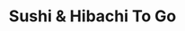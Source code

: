 ---
layout: place
title: "Sushi & Hibachi To Go"
permalink: /south-carolina/columbia/sushi-hibachi-to-go.html
stateAbbr: SC
stateName: South Carolina
cityName: Columbia
seo:
  name: "Sushi & Hibachi To Go"
  type: Restaurant
  links: null
description: "No-frills Japanese take-out dishing sushi rolls & grilled meats, as well as soups & salads. Sushi & Hibachi To Go serves delicious sushi in Columbia, South Carolina. Try fresh Japanese dishes for a great dining experience. Available for takeout, delivery, lunch, and dinner."
place_id: ChIJwzZ1TtCk-IgRMUgTQDJU5LY
photos:
  - name: >-
      places/ChIJwzZ1TtCk-IgRMUgTQDJU5LY/photos/AeeoHcIRI28Pa5bIs8-ijD-IXY7Uw2yh-QEOnyM6y6vc9kaICBI3VxFQLPe2bT_e3piQtAgqsRZ1XPHQ88J5zaD_5og0vA-mewdyB7QPbOPVn1u5MAK4pn38VXXzNrxO6dmlVJ1mktshqu0PllNixZPEBDuZ8_laCQodwPpu3oSTMYQKaHVKhvgNu7syu_YE890reSHMftSzT2PVrfRaCLdLouJY3oNkRC4FRJ0wkck9Sb_hTkJcJW2CE2aM0GdJM3yvUJ9Kfo9ZWFvfE8x33cTjBfNhtVdshIialRMnJz9_zcwB6OgXMSbo5iWWJpt-MVczU0WwYwAXYpB0EzkQIh8Nn4fKkfLl0cGCMqMoJ9Jio-xpwIQC_4kQJWhMN9-_S8WBnh6XzA95-nJ_v80XFrxKg3ji5zaF5J0FxyAPwxUMspA46SKM
    widthPx: 4624
    heightPx: 3472
    authorAttributions:
      - displayName: Benjamin Heeter
        uri: https://maps.google.com/maps/contrib/110346141510152811735
        photoUri: >-
          https://lh3.googleusercontent.com/a-/ALV-UjVSGtX0wyXFRdPcrIf2v0iKY-iF-6m4lR3MExL4jt9OiEQtL87L=s100-p-k-no-mo
    flagContentUri: >-
      https://www.google.com/local/imagery/report/?cb_client=maps_api_places.places_api&image_key=!1e10!2sCIHM0ogKEICAgICHxbD6jQE&hl=en-US
    googleMapsUri: >-
      https://www.google.com/maps/place//data=!3m4!1e2!3m2!1sCIHM0ogKEICAgICHxbD6jQE!2e10!4m2!3m1!1s0x88f8a4d04e7536c3:0xb6e4543240134831
  - name: >-
      places/ChIJwzZ1TtCk-IgRMUgTQDJU5LY/photos/AeeoHcKMZ67NUpnQY7Y-IzjD9yCJF88SGYqXfeIggZCXPW6FlLaa8za07mtXw0PRIpltr7E07j-KoMnpHkHvsTeVMx0AgBw8SWYa8fSV3tgtSpwu-cR9-MiN8W5ldC21ESv6eTeMaSPWdgTvvF-UITKtSEszu6OhGxeTa3wUEh8uFKItFZJE6H7DrwLPEoNzZapxMydDiJs6YP0blIx1JUali8c2wPZmalyGr1RX19II1hObPg3FtTu6Av8bnRvBw4q0zL1ui6V6ivt1iKuykRljsTN0hcwNrs1OB7SN92zT8aXsOxTwpUFS15fDnXu0f-5377rzMjgF5_IzcxXLncOA4Udv1kKY9SupUX4TVUvLP4NeXW8QHp2dATryUobsilr7hBZFw0bbtobx158IQtiO2M9nACmZ4AXz4XEEV3woKRrA9Q
    widthPx: 4624
    heightPx: 3472
    authorAttributions:
      - displayName: Benjamin Heeter
        uri: https://maps.google.com/maps/contrib/110346141510152811735
        photoUri: >-
          https://lh3.googleusercontent.com/a-/ALV-UjVSGtX0wyXFRdPcrIf2v0iKY-iF-6m4lR3MExL4jt9OiEQtL87L=s100-p-k-no-mo
    flagContentUri: >-
      https://www.google.com/local/imagery/report/?cb_client=maps_api_places.places_api&image_key=!1e10!2sCIHM0ogKEICAgIDX1qj8Ow&hl=en-US
    googleMapsUri: >-
      https://www.google.com/maps/place//data=!3m4!1e2!3m2!1sCIHM0ogKEICAgIDX1qj8Ow!2e10!4m2!3m1!1s0x88f8a4d04e7536c3:0xb6e4543240134831
  - name: >-
      places/ChIJwzZ1TtCk-IgRMUgTQDJU5LY/photos/AeeoHcJEJNitFxH5I7sE5q2dCbY9ybbpr7Y_OIjKMyoIOadjzSn-7ktt0BaoVNhJmFaQxVHw4in25BJNdFipiSRgirdaVX82JBCdtXO82nsNXpHE7q8X-pSxzncl-UdGn0Z69n1HvRQkUODsTnYNQM7-JBy5EUh22v40-hIiIqzwCby_ow8Heh4lz5iRhfn5mRKyx1Iz0Fdz2l-1LUNxPRO-By8YqLT19SFAdTEbXSeYb17Rfxn092Dunwa2qCyE0Nc2YnC9Na8tfPeXH4adma9YnLw9qDK8Rhm34tI15vep0WeCGm6fs97g0WXEeqzBN2fEWJ0JDedMKWcGuBhruw0qQOPNDeazA3sixMLSGUGuRM3VkResDnawVamkz5LP341n3YvGMpIoQOBRws6CdBcuv1hlrpaL7Cn-scnk5aOnuKHQ3dYy
    widthPx: 3000
    heightPx: 4000
    authorAttributions:
      - displayName: Keri Wilson
        uri: https://maps.google.com/maps/contrib/112201639786997542011
        photoUri: >-
          https://lh3.googleusercontent.com/a-/ALV-UjUq7Y_pXndjTEka5n5USK6qgiyStaWLY1IFgukjExuiZIcol0zKfg=s100-p-k-no-mo
    flagContentUri: >-
      https://www.google.com/local/imagery/report/?cb_client=maps_api_places.places_api&image_key=!1e10!2sCIHM0ogKEICAgIDHkNH9oQE&hl=en-US
    googleMapsUri: >-
      https://www.google.com/maps/place//data=!3m4!1e2!3m2!1sCIHM0ogKEICAgIDHkNH9oQE!2e10!4m2!3m1!1s0x88f8a4d04e7536c3:0xb6e4543240134831
  - name: >-
      places/ChIJwzZ1TtCk-IgRMUgTQDJU5LY/photos/AeeoHcIC4oAhvWBL6wMhYrxlYVznh-cz53IkbQMOEUu4SnwOgcKWHz6IVnLu5Q19kOmqQmUDkMX6_EqbXob5b1HdLNVpy-EzMPomocln1n1wi3x5JWChKpo37GUl91vaKhD6l2LRV_GlWOZyUvHkzWePLVHqXBTUIKeI53_lLZa_o7oPDEkWNPs8YYNYCHGlkjO-4xYmZA1lMsLi5zqbrd-PXnTchxZlF-68B62tUqfqR799Y58efSUJ6RkRmdDbBLV4HeI3B9UO0rFT0Ms2FXOw4J1k_2nHfND0mBSHv1rrtsI8lTPCXc0N64tNRbK91rCdIE9RXHAxi0Is4nkoS2vzX4rhg4EKzrBlbMjY5BBsqCIv835oTVw_-AhM0QUmo6GuLH6Sa0uFNwq4K1dj5t3VxWJZfP9NneVPhRkqoTuUOhfss98I
    widthPx: 4160
    heightPx: 3120
    authorAttributions:
      - displayName: Alexander Capell
        uri: https://maps.google.com/maps/contrib/104566971735468221622
        photoUri: >-
          https://lh3.googleusercontent.com/a-/ALV-UjW3OLOrcg7P9TfRFQe2HzqiknbhfPlkhbfJ-RRjx-1P98vaM6Rj=s100-p-k-no-mo
    flagContentUri: >-
      https://www.google.com/local/imagery/report/?cb_client=maps_api_places.places_api&image_key=!1e10!2sCIHM0ogKEICAgICkhYOJtAE&hl=en-US
    googleMapsUri: >-
      https://www.google.com/maps/place//data=!3m4!1e2!3m2!1sCIHM0ogKEICAgICkhYOJtAE!2e10!4m2!3m1!1s0x88f8a4d04e7536c3:0xb6e4543240134831
  - name: >-
      places/ChIJwzZ1TtCk-IgRMUgTQDJU5LY/photos/AeeoHcIYjHWf1X51KKPEjfxZ_BAuVdJrb4Zzggz2yw_NputYuDHNO7_TuaP1FAMuyAGVWPAODeX7QHI58ergPrbf_Vi1uV1_vK78EWbiU88FW8yq5Pan0HIceC-F455mIJkXIkk_KfayyC_NTmdduYowMFIvOgsrYZ1EM4EYp46vEdsyR_0CeFXPyen8jMKrzu9vExqPgYn-2g_4olKjnxLkacVlojipTA-iknlFYEn3PlhyXZWMC6k8Ghp8mjoti-5OAJFTQ5KIv4Y3-veQ_RR7LhK0r0cuqVZ8icGK_1HPY9jIDTHUqLwl8Alw8XM4Al3h6mdnu2hRijIdkyGai1GDSjlZerYs9yeNHWkBD3RSulpFzCsJz1hfj4yG-BqVhOck87LqMKYzt37th_M68iIrSp54e84HCDG7ZUczYBstv9m1YYRl
    widthPx: 3096
    heightPx: 4128
    authorAttributions:
      - displayName: Cass Is Real
        uri: https://maps.google.com/maps/contrib/113981280282832683261
        photoUri: >-
          https://lh3.googleusercontent.com/a/ACg8ocLaiGRGfbumjL_IQpUCQSezPPyguDWa60xRB3RjoxT5i2y15ADj=s100-p-k-no-mo
    flagContentUri: >-
      https://www.google.com/local/imagery/report/?cb_client=maps_api_places.places_api&image_key=!1e10!2sCIHM0ogKEICAgIC697ro2QE&hl=en-US
    googleMapsUri: >-
      https://www.google.com/maps/place//data=!3m4!1e2!3m2!1sCIHM0ogKEICAgIC697ro2QE!2e10!4m2!3m1!1s0x88f8a4d04e7536c3:0xb6e4543240134831
  - name: >-
      places/ChIJwzZ1TtCk-IgRMUgTQDJU5LY/photos/AeeoHcJzZWhCeusZm2IEWbB6XRCkBsW25I5Lf7UDh7CLhSm8N9wqUeoSaRxo8wA5MPFms_8LABgwG-_KFm16FKvM4PPecXpv6Qjn3j8IR2o5svwnTIxob1-p0wXpPZp9BdGCYxpquuWp8d2yoVd9QajGEBK8316l8CkFdYzB_MkQk9K5qxuKa7lByNZoolKBAYqrsgLNWsw_ZgOkMDT9GwYAxOGn3s0NIGYaS7ZCwOusj4vL0OVJXNS3639gZo5AwuLMthahyHf5NSjiPgU7Pxvh9FK2Rs6hdAqmyRP3oYdz14PkIdeLKoLZ44FRq7KXsTy-p3HmcPGwAKU_81eL5Puo4Ss2itaRlhJe12UuQtyBRp5ceGVduUIoPXteeOFxZ_d4xHjoYpRVVO_KutqRKBeDDj7-6H-6-j66qVuCE4diXzkJ3oVh
    widthPx: 3024
    heightPx: 4032
    authorAttributions:
      - displayName: Hana
        uri: https://maps.google.com/maps/contrib/104769666036624211358
        photoUri: >-
          https://lh3.googleusercontent.com/a/ACg8ocJdH-lZgrBrVEmoMEmg3t366ECpBjf7A0seRyoTC0y0VGYl_Q=s100-p-k-no-mo
    flagContentUri: >-
      https://www.google.com/local/imagery/report/?cb_client=maps_api_places.places_api&image_key=!1e10!2sCIHM0ogKEICAgIDZ0NXw-QE&hl=en-US
    googleMapsUri: >-
      https://www.google.com/maps/place//data=!3m4!1e2!3m2!1sCIHM0ogKEICAgIDZ0NXw-QE!2e10!4m2!3m1!1s0x88f8a4d04e7536c3:0xb6e4543240134831
  - name: >-
      places/ChIJwzZ1TtCk-IgRMUgTQDJU5LY/photos/AeeoHcIiESlJtSmLYj5FQkVhAdRkUGi0eV6HIq1forezIss7xrSpsBNoyuJbusx96tw8k7fdX_i4P3v2UylNJ721ZQiui9qLBwAfEm-Oxrhnh-F0m_TgP6zpPhiD1HvGNBRp-lBIEL5r6lClwnOApbxMx7xCS51AZODfrFooU9OfqZ4MHFTCTU5gPMfT689VbG89D9UIozIxyjJWEmRa4neV3SXlzubVnsQ4sDK4-fGXhQYGVzWcpANcAxNNxjnaGh6oz9Qn9VvkInD7S5jlGHM3t8W0EO4DqBEXIbG-c4ijOgn-aqs2xYmCyvQfQsrG43kYk4jEyH52ETDsvuOIOXdMI6Kfu906VM_4bKIZiBHzzamc_wJsboN3iyU6vf3X9znggoACGWdnbqNvcA1LlhUuVuOaDqRrBZxcVrSwqD7zzZulHSo
    widthPx: 3096
    heightPx: 4128
    authorAttributions:
      - displayName: Cass Is Real
        uri: https://maps.google.com/maps/contrib/113981280282832683261
        photoUri: >-
          https://lh3.googleusercontent.com/a/ACg8ocLaiGRGfbumjL_IQpUCQSezPPyguDWa60xRB3RjoxT5i2y15ADj=s100-p-k-no-mo
    flagContentUri: >-
      https://www.google.com/local/imagery/report/?cb_client=maps_api_places.places_api&image_key=!1e10!2sCIHM0ogKEICAgIDa1oKw8AE&hl=en-US
    googleMapsUri: >-
      https://www.google.com/maps/place//data=!3m4!1e2!3m2!1sCIHM0ogKEICAgIDa1oKw8AE!2e10!4m2!3m1!1s0x88f8a4d04e7536c3:0xb6e4543240134831
  - name: >-
      places/ChIJwzZ1TtCk-IgRMUgTQDJU5LY/photos/AeeoHcIC6k_gh-fDzjDfVqgulacbCteG7-8yYjinNN0t5VJVPZGCbxVz7MUgzSx7tkt1n0CtIsmT-guzHaXfcUxDvhRKinD1UhmhRYBOiZEXa_wMk9mDfl5YBn7WzbVBviaNUzCjOZdWNqY97WBJoOI3FicMTrrH1KjsOYsKSLhQkbPQZQ38xA74WQxaAIBRHVtEneTVE4asw2jE__1uDY_VYi5duoczi9gI-1zekJRTCNJFmZLzxoQHme-DzyAiBXUF7anfs9bcWMd0AxfYuXIyIxarpDqXuR712HkY5Y7jwZ57n2IEf671enrZxXzFrng-u9NC1sz9KKYnLDswLMiTg-slWR-XO9jES_oR6q9SYAoGumN6nI2mLSgOeSIU-oM7YGZqHMLxXYqqhxYYQWz7S1b46HVXkFFpcqkYaKv5JhoZLow
    widthPx: 2268
    heightPx: 1732
    authorAttributions:
      - displayName: Michael Young
        uri: https://maps.google.com/maps/contrib/117002537574436815494
        photoUri: >-
          https://lh3.googleusercontent.com/a-/ALV-UjVLOaMsN1qdIHbIAxO38HbeTFqTiff7XvEIJOK_Cr9VIkYANJo2=s100-p-k-no-mo
    flagContentUri: >-
      https://www.google.com/local/imagery/report/?cb_client=maps_api_places.places_api&image_key=!1e10!2sCIHM0ogKEICAgICK2IOCzAE&hl=en-US
    googleMapsUri: >-
      https://www.google.com/maps/place//data=!3m4!1e2!3m2!1sCIHM0ogKEICAgICK2IOCzAE!2e10!4m2!3m1!1s0x88f8a4d04e7536c3:0xb6e4543240134831
  - name: >-
      places/ChIJwzZ1TtCk-IgRMUgTQDJU5LY/photos/AeeoHcINDLRB9mp_WcZHOc0tJuhqBssNMaYPoSQ3hxNq6Z8r87RsEfncBhT1YYtW4JR_gMiWhwsviPrHn0DLZvf3Jk753qDO6VmuTk3aZavWyz41ZjAm3uats8eIDQ9nHv8egPj7U03728O0v_E_QDlEmhFanwXokQjSGYMxB1YdfMeolmTwVTyLx-Fn5HnBJSIT4ikvVj2t7TyWD8M8UaMT1GSBqbwguUTmzEHdsvFe3gAb0Hr3A6YRiZun5LovNse0vKoc0ClDFtzNPQ9wCQYxClggaKHRdXjk7bWd32dYtipIaMCfgm7R-N0Bs1b9AMY29jZQovH8ustl_UgDUJbCYQsEfR_4mKhXXNAgvxxojG8Lb7whoIUA-sjM3vwmAyxr2q_69qAJK5g32w7DtRL1WK8BEg1t3EN440Yw3ZU67iFwV1dOLJwnklfP6cO27A
    widthPx: 3060
    heightPx: 4080
    authorAttributions:
      - displayName: Keri Wilson
        uri: https://maps.google.com/maps/contrib/112201639786997542011
        photoUri: >-
          https://lh3.googleusercontent.com/a-/ALV-UjUq7Y_pXndjTEka5n5USK6qgiyStaWLY1IFgukjExuiZIcol0zKfg=s100-p-k-no-mo
    flagContentUri: >-
      https://www.google.com/local/imagery/report/?cb_client=maps_api_places.places_api&image_key=!1e10!2sCIABIhAA3jqzQDPwL2e9J08AB66M&hl=en-US
    googleMapsUri: >-
      https://www.google.com/maps/place//data=!3m4!1e2!3m2!1sCIABIhAA3jqzQDPwL2e9J08AB66M!2e10!4m2!3m1!1s0x88f8a4d04e7536c3:0xb6e4543240134831
  - name: >-
      places/ChIJwzZ1TtCk-IgRMUgTQDJU5LY/photos/AeeoHcLI1fEnXCatpR-A-KjqsgTTj67LqkmgLpKczbF2pO2TIwjRCGbeBTmJuLq99eSql5LbzUJAsf0DDovjHER1kRcZb6hT6zEJC0GfupW2EQzgALHtQYm0_HsaC2FueHAdhrqVj_9Kqc7BPRmc9bqnWBG1ukqvpnkKpzlrgrma4FS8-VEdw_SDo3hEggrHBkvVtim8EIeClJnQjCoTNNWFouC-5qniey9V5Rfkffe16unrGVDu_4OWxWTHylgWFu8rok-8jaulsj3Kv3q2xjzQ_K9etWHYHTON-vfVRsQkFjbIl8HC5Moiv45_Dr1QnUWxcxSuIW7D-V21s9FDx56XLZ0803fn2SBYefa1F9cbUFQDkNeTmFcZAFLnoo1WGVMSglbVjx6YpXfO_eYSQyBTqSePiIoP__acW0o_Un1PlP9Z-w
    widthPx: 4032
    heightPx: 3024
    authorAttributions:
      - displayName: Marqell Campbell
        uri: https://maps.google.com/maps/contrib/113814982706865718785
        photoUri: >-
          https://lh3.googleusercontent.com/a-/ALV-UjXG7wucs98a3WYcpC5Oqjxwamr0Thbu2g8Q5epTfxuFj3-6abla=s100-p-k-no-mo
    flagContentUri: >-
      https://www.google.com/local/imagery/report/?cb_client=maps_api_places.places_api&image_key=!1e10!2sCIHM0ogKEICAgIDU86nTCQ&hl=en-US
    googleMapsUri: >-
      https://www.google.com/maps/place//data=!3m4!1e2!3m2!1sCIHM0ogKEICAgIDU86nTCQ!2e10!4m2!3m1!1s0x88f8a4d04e7536c3:0xb6e4543240134831
address: 1100 Elmwood Ave, Columbia, SC 29201, USA
street: 1100 Elmwood Ave
city: Columbia
state: SC
zip: '29201'
country: USA
neighborhood: Midtown - Downtown
latitude: '34.012709'
longitude: '-81.039882'
accessibility_options:
  wheelchairAccessibleParking: true
  wheelchairAccessibleEntrance: true
business_status: OPERATIONAL
name: Sushi & Hibachi To Go
google_maps_links:
  directionsUri: >-
    https://www.google.com/maps/dir//''/data=!4m7!4m6!1m1!4e2!1m2!1m1!1s0x88f8a4d04e7536c3:0xb6e4543240134831!3e0
  placeUri: https://maps.google.com/?cid=13178750984393017393
  writeAReviewUri: >-
    https://www.google.com/maps/place//data=!4m3!3m2!1s0x88f8a4d04e7536c3:0xb6e4543240134831!12e1
  reviewsUri: >-
    https://www.google.com/maps/place//data=!4m4!3m3!1s0x88f8a4d04e7536c3:0xb6e4543240134831!9m1!1b1
  photosUri: >-
    https://www.google.com/maps/place//data=!4m3!3m2!1s0x88f8a4d04e7536c3:0xb6e4543240134831!10e5
primary_type: Sushi Restaurant
opening_hours:
  regular: null
  current: null
secondary_opening_hours:
  regular:
    weekdayDescriptions: null
    type: null
  current:
    weekdayDescriptions: null
    type: null
phone: (803) 400-0988
price_level: PRICE_LEVEL_INEXPENSIVE
price_range: $1 &ndash; $10
rating: '4.2'
rating_count: 0
website: null
reviews:
  - name: >-
      places/ChIJwzZ1TtCk-IgRMUgTQDJU5LY/reviews/ChZDSUhNMG9nS0VJQ0FnSURYeHJlYVJ3EAE
    relativePublishTimeDescription: 5 months ago
    rating: 5
    text:
      text: >-
        We have indulged in this place multiple times, and I have forgotten to
        review until today.


        Our usual is Harumaki(spring rolls) and tofu, mixed veggies (broccoli,
        onion, carrot, zucchini), and lo mein noodles. We have also enjoyed the
        teriyaki eggplant and tried different types of their sushi.


        My only fuss is that sometimes, the sushi ingredients are just slightly
        less fresh, but not enough for me to say they are "off." It just
        sometimes tastes as though it wasn't cut up and used in the last
        twenty-four hours, but that only happened with the omelet and only once.
        Don't let that stop you, though! There is no guarantee that tomorrow
        will not be different. Their specialty sushi is also buy one get one
        free!


        Today, we had tofu, mixed veggies, and lo mein. Photos can't do this
        justice! Their food is made with a quality that you really can't find
        elsewhere for the affordable prices they offer. They give the customer
        attention on a personal level, too, which means a lot.


        Their storefront is small and has only two bar stools, making it a stop
        and go type of location. However, I like that about it. There is no
        dining room to get dirty or torn up, no crowd of people, no loud room.
        It is just their kitchen and some standing room. The owners are
        incredibly nice, too, and the woman has brought our food out to our car
        more than once. (She tried to bring it during rain, but my fiancé had
        the umbrella at the door for her, so she didn't have to.)
      languageCode: en
    originalText:
      text: >-
        We have indulged in this place multiple times, and I have forgotten to
        review until today.


        Our usual is Harumaki(spring rolls) and tofu, mixed veggies (broccoli,
        onion, carrot, zucchini), and lo mein noodles. We have also enjoyed the
        teriyaki eggplant and tried different types of their sushi.


        My only fuss is that sometimes, the sushi ingredients are just slightly
        less fresh, but not enough for me to say they are "off." It just
        sometimes tastes as though it wasn't cut up and used in the last
        twenty-four hours, but that only happened with the omelet and only once.
        Don't let that stop you, though! There is no guarantee that tomorrow
        will not be different. Their specialty sushi is also buy one get one
        free!


        Today, we had tofu, mixed veggies, and lo mein. Photos can't do this
        justice! Their food is made with a quality that you really can't find
        elsewhere for the affordable prices they offer. They give the customer
        attention on a personal level, too, which means a lot.


        Their storefront is small and has only two bar stools, making it a stop
        and go type of location. However, I like that about it. There is no
        dining room to get dirty or torn up, no crowd of people, no loud room.
        It is just their kitchen and some standing room. The owners are
        incredibly nice, too, and the woman has brought our food out to our car
        more than once. (She tried to bring it during rain, but my fiancé had
        the umbrella at the door for her, so she didn't have to.)
      languageCode: en
    authorAttribution:
      displayName: Lady Amanda Heeter
      uri: https://www.google.com/maps/contrib/100163113665727070491/reviews
      photoUri: >-
        https://lh3.googleusercontent.com/a-/ALV-UjUNr8KdRBliZ-oZpqc-FKY2VFaNT6FnKojVVM8Y2RvKp8dmqMaj=s128-c0x00000000-cc-rp-mo-ba4
    publishTime: '2024-10-26T18:13:46.205704Z'
    flagContentUri: >-
      https://www.google.com/local/review/rap/report?postId=ChZDSUhNMG9nS0VJQ0FnSURYeHJlYVJ3EAE&d=17924085&t=1
    googleMapsUri: >-
      https://www.google.com/maps/reviews/data=!4m6!14m5!1m4!2m3!1sChZDSUhNMG9nS0VJQ0FnSURYeHJlYVJ3EAE!2m1!1s0x88f8a4d04e7536c3:0xb6e4543240134831
  - name: >-
      places/ChIJwzZ1TtCk-IgRMUgTQDJU5LY/reviews/ChZDSUhNMG9nS0VJQ0FnTURBeEtxNEZBEAE
    relativePublishTimeDescription: 2 months ago
    rating: 5
    text:
      text: >-
        The food was soooo good and very well priced. The white sauce is
        amazing. I got the steak and shrimp hibachi, the steak was so tender and
        the shrimp was perfectly cooked. The service was also amazing the woman
        who took my order was so kind!
      languageCode: en
    originalText:
      text: >-
        The food was soooo good and very well priced. The white sauce is
        amazing. I got the steak and shrimp hibachi, the steak was so tender and
        the shrimp was perfectly cooked. The service was also amazing the woman
        who took my order was so kind!
      languageCode: en
    authorAttribution:
      displayName: Chyna Martinez
      uri: https://www.google.com/maps/contrib/108501318347706578498/reviews
      photoUri: >-
        https://lh3.googleusercontent.com/a/ACg8ocL1Z9revgfwShU5GH0H1v0dTHXpf4YiK4MbvXO-64ObijZr_Q=s128-c0x00000000-cc-rp-mo
    publishTime: '2025-02-07T01:38:31.751265Z'
    flagContentUri: >-
      https://www.google.com/local/review/rap/report?postId=ChZDSUhNMG9nS0VJQ0FnTURBeEtxNEZBEAE&d=17924085&t=1
    googleMapsUri: >-
      https://www.google.com/maps/reviews/data=!4m6!14m5!1m4!2m3!1sChZDSUhNMG9nS0VJQ0FnTURBeEtxNEZBEAE!2m1!1s0x88f8a4d04e7536c3:0xb6e4543240134831
  - name: >-
      places/ChIJwzZ1TtCk-IgRMUgTQDJU5LY/reviews/ChZDSUhNMG9nS0VJQ0FnSURhMXZ6SFVBEAE
    relativePublishTimeDescription: 3 years ago
    rating: 4
    text:
      text: >-
        First visit... the sushi was a great price and tasted really good. I
        love crunchy California rolls but the crunchy rolls here have tempura
        shrimp. It was still good but it was fried hard. I asked if she could
        put sauce on the California rolls as well and she did. It really
        enhanced the flavor. My daughter tried the sesame chicken and rice. She
        said it was good but I noticed there wasn't any sauce on the chicken. We
        will definitely be back... buy one get one free sushi rolls will allow
        me to order my favorite while trying something new.
      languageCode: en
    originalText:
      text: >-
        First visit... the sushi was a great price and tasted really good. I
        love crunchy California rolls but the crunchy rolls here have tempura
        shrimp. It was still good but it was fried hard. I asked if she could
        put sauce on the California rolls as well and she did. It really
        enhanced the flavor. My daughter tried the sesame chicken and rice. She
        said it was good but I noticed there wasn't any sauce on the chicken. We
        will definitely be back... buy one get one free sushi rolls will allow
        me to order my favorite while trying something new.
      languageCode: en
    authorAttribution:
      displayName: Cass Is Real
      uri: https://www.google.com/maps/contrib/113981280282832683261/reviews
      photoUri: >-
        https://lh3.googleusercontent.com/a/ACg8ocLaiGRGfbumjL_IQpUCQSezPPyguDWa60xRB3RjoxT5i2y15ADj=s128-c0x00000000-cc-rp-mo-ba6
    publishTime: '2021-08-21T00:17:26.423374Z'
    flagContentUri: >-
      https://www.google.com/local/review/rap/report?postId=ChZDSUhNMG9nS0VJQ0FnSURhMXZ6SFVBEAE&d=17924085&t=1
    googleMapsUri: >-
      https://www.google.com/maps/reviews/data=!4m6!14m5!1m4!2m3!1sChZDSUhNMG9nS0VJQ0FnSURhMXZ6SFVBEAE!2m1!1s0x88f8a4d04e7536c3:0xb6e4543240134831
  - name: >-
      places/ChIJwzZ1TtCk-IgRMUgTQDJU5LY/reviews/ChZDSUhNMG9nS0VJQ0FnTUNBc2FLclVBEAE
    relativePublishTimeDescription: 2 months ago
    rating: 5
    text:
      text: >-
        First time today.  The Squid Salad was delicious.  I should have ordered
        a egg roll too.  I will definitely come back to try the Thai Red Curry
        Sauce.
      languageCode: en
    originalText:
      text: >-
        First time today.  The Squid Salad was delicious.  I should have ordered
        a egg roll too.  I will definitely come back to try the Thai Red Curry
        Sauce.
      languageCode: en
    authorAttribution:
      displayName: DJ Life of the Party
      uri: https://www.google.com/maps/contrib/105924630700569475388/reviews
      photoUri: >-
        https://lh3.googleusercontent.com/a/ACg8ocIFdPZr2iaMZy7Cj8F4chE2vvUqr-_EkCxm1mCzqp9JlsewXQ=s128-c0x00000000-cc-rp-mo-ba2
    publishTime: '2025-02-01T19:54:47.107379Z'
    flagContentUri: >-
      https://www.google.com/local/review/rap/report?postId=ChZDSUhNMG9nS0VJQ0FnTUNBc2FLclVBEAE&d=17924085&t=1
    googleMapsUri: >-
      https://www.google.com/maps/reviews/data=!4m6!14m5!1m4!2m3!1sChZDSUhNMG9nS0VJQ0FnTUNBc2FLclVBEAE!2m1!1s0x88f8a4d04e7536c3:0xb6e4543240134831
  - name: >-
      places/ChIJwzZ1TtCk-IgRMUgTQDJU5LY/reviews/ChdDSUhNMG9nS0VJQ0FnTURBNzdMa253RRAB
    relativePublishTimeDescription: 2 months ago
    rating: 5
    text:
      text: Great place to pop in for some really good sushi at a really good price.
      languageCode: en
    originalText:
      text: Great place to pop in for some really good sushi at a really good price.
      languageCode: en
    authorAttribution:
      displayName: Jessica Graham
      uri: https://www.google.com/maps/contrib/103592487141897755111/reviews
      photoUri: >-
        https://lh3.googleusercontent.com/a/ACg8ocI1Cpfb2ix3cUl2c_weCCFQBBJld-g_ihVrDF0VkVJRUGcwCQ=s128-c0x00000000-cc-rp-mo
    publishTime: '2025-02-12T20:17:40.855645Z'
    flagContentUri: >-
      https://www.google.com/local/review/rap/report?postId=ChdDSUhNMG9nS0VJQ0FnTURBNzdMa253RRAB&d=17924085&t=1
    googleMapsUri: >-
      https://www.google.com/maps/reviews/data=!4m6!14m5!1m4!2m3!1sChdDSUhNMG9nS0VJQ0FnTURBNzdMa253RRAB!2m1!1s0x88f8a4d04e7536c3:0xb6e4543240134831
parking_options:
  freeParkingLot: true
  freeStreetParking: true
  valetParking: false
payment_options:
  acceptsCreditCards: true
  acceptsCashOnly: false
allow_dogs: null
curbside_pickup: null
delivery: true
dine_in: true
good_for_children: false
good_for_groups: false
good_for_sports: null
live_music: false
menu_for_children: false
outdoor_seating: false
reservable: false
restroom: null
serves_beer: false
serves_breakfast: false
serves_brunch: false
serves_cocktails: false
serves_coffee: false
serves_dinner: true
serves_dessert: false
serves_lunch: true
serves_vegetarian_food: true
serves_wine: false
takeout: true
update_category: essentials
summary: >-
  No-frills Japanese take-out dishing sushi rolls & grilled meats, as well as
  soups & salads.

---